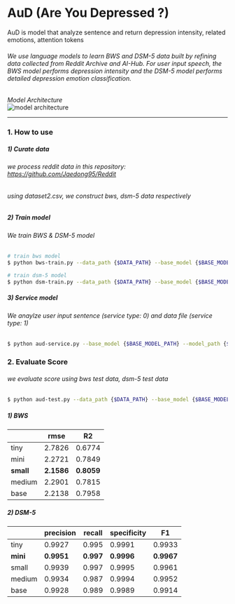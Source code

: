 # AuD (Are You Depressed ?)
AuD is model that analyze sentence and return depression intensity, related emotions, attention tokens 

###### We use language models to learn BWS and DSM-5 data built by refining data collected from Reddit Archive and AI-Hub. For user input speech, the BWS model performs depression intensity and the DSM-5 model performs detailed depression emotion classification.

_Model Architecture_   
![model architecture](https://user-images.githubusercontent.com/48609095/223356781-7e6dd680-9f92-4583-96bd-de4865ff857d.PNG)

***
### 1. How to use 
##### 1) Curate data  
###### we process reddit data in this repository: https://github.com/Jaedong95/Reddit
###### using dataset2.csv, we construct bws, dsm-5 data respectively 


##### 2) Train model 
###### We train BWS & DSM-5 model 
```bash 
# train bws model 
$ python bws-train.py --data_path {$DATA_PATH} --base_model {$BASE_MODEL_PATH} --model_path {$MODEL_PATH} --config_path {$CONFIG_PATH} --config_file {$CONFIG_FILE} --log_path {$LOG_PATH}

# train dsm-5 model 
$ python dsm-train.py --data_path {$DATA_PATH} --base_model {$BASE_MODEL_PATH} --model_path {$MODEL_PATH} --config_path {$CONFIG_PATH} --config_file {$CONFIG_FILE} --log_path {$LOG_PATH}
```

##### 3) Service model 
###### We anaylze user input sentence (service type: 0) and data file (service type: 1) 
```bash
$ python aud-service.py --base_model {$BASE_MODEL_PATH} --model_path {$MODEL_PATH} --config_path {$CONFIG_PATH} --config_file {$CONFIG_FILE} --data_path {$DATA_PATH} --db_config {$DB_CONFIG} --service_type {$SERVICE_TYPE}
```
   
### 2. Evaluate Score 
###### we evaluate score using bws test data, dsm-5 test data   

```bash 
$ python aud-test.py --data_path {$DATA_PATH} --base_model {$BASE_MODEL_PATH} --model_path {$MODEL_PATH} --config_path {$CONFIG_PATH} --config_file {$CONFIG_FILE} --log_path {$LOG_PATH}
```

##### 1) BWS 
| |rmse|R2|
|---|---|---|
|tiny|2.7826|0.6774|
|mini|2.2721|0.7849|
|**small**|**2.1586**|**0.8059**|
|medium|2.2901|0.7815|
|base|2.2138|0.7958|

##### 2) DSM-5 
| |precision|recall|specificity|F1|
|---|---|---|---|---|
|tiny|0.9927|0.995|0.9991|0.9933|
|**mini**|**0.9951**|**0.997**|**0.9996**|**0.9967**|
|small|0.9939|0.997|0.9995|0.9961|
|medium|0.9934|0.987|0.9994|0.9952|
|base|0.9928|0.989|0.9989|0.9914|
